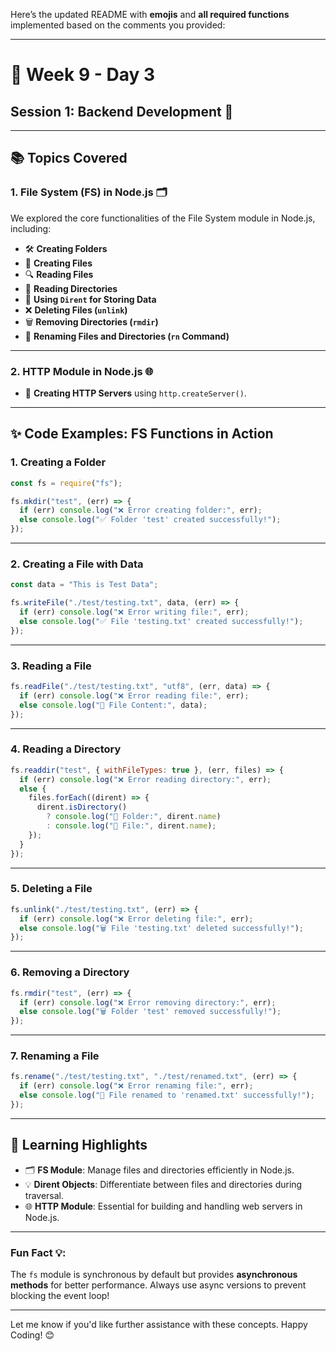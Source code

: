 Here’s the updated README with **emojis** and **all required functions** implemented based on the comments you provided:

---

# **📅 Week 9 - Day 3**  
## **Session 1: Backend Development 🚀**  

---

## **📚 Topics Covered**  

### **1. File System (FS) in Node.js 🗂️**  
We explored the core functionalities of the File System module in Node.js, including:  
- 🛠️ **Creating Folders**  
- 📝 **Creating Files**  
- 🔍 **Reading Files**  
- 📂 **Reading Directories**  
- 💾 **Using `Dirent` for Storing Data**  
- ❌ **Deleting Files (`unlink`)**  
- 🗑️ **Removing Directories (`rmdir`)**  
- 🔄 **Renaming Files and Directories (`rn` Command)**  

---

### **2. HTTP Module in Node.js 🌐**  
- 🌟 **Creating HTTP Servers** using `http.createServer()`.

---

## **✨ Code Examples: FS Functions in Action**

### **1. Creating a Folder**  
```javascript
const fs = require("fs");

fs.mkdir("test", (err) => {
  if (err) console.log("❌ Error creating folder:", err);
  else console.log("✅ Folder 'test' created successfully!");
});
```

---

### **2. Creating a File with Data**  
```javascript
const data = "This is Test Data";

fs.writeFile("./test/testing.txt", data, (err) => {
  if (err) console.log("❌ Error writing file:", err);
  else console.log("✅ File 'testing.txt' created successfully!");
});
```

---

### **3. Reading a File**  
```javascript
fs.readFile("./test/testing.txt", "utf8", (err, data) => {
  if (err) console.log("❌ Error reading file:", err);
  else console.log("📖 File Content:", data);
});
```

---

### **4. Reading a Directory**  
```javascript
fs.readdir("test", { withFileTypes: true }, (err, files) => {
  if (err) console.log("❌ Error reading directory:", err);
  else {
    files.forEach((dirent) => {
      dirent.isDirectory()
        ? console.log("📂 Folder:", dirent.name)
        : console.log("📄 File:", dirent.name);
    });
  }
});
```

---

### **5. Deleting a File**  
```javascript
fs.unlink("./test/testing.txt", (err) => {
  if (err) console.log("❌ Error deleting file:", err);
  else console.log("🗑️ File 'testing.txt' deleted successfully!");
});
```

---

### **6. Removing a Directory**  
```javascript
fs.rmdir("test", (err) => {
  if (err) console.log("❌ Error removing directory:", err);
  else console.log("🗑️ Folder 'test' removed successfully!");
});
```

---

### **7. Renaming a File**  
```javascript
fs.rename("./test/testing.txt", "./test/renamed.txt", (err) => {
  if (err) console.log("❌ Error renaming file:", err);
  else console.log("🔄 File renamed to 'renamed.txt' successfully!");
});
```

---

## **🌟 Learning Highlights**  
- 🗂️ **FS Module**: Manage files and directories efficiently in Node.js.  
- 💡 **Dirent Objects**: Differentiate between files and directories during traversal.  
- 🌐 **HTTP Module**: Essential for building and handling web servers in Node.js.  

---

### **Fun Fact 💡:**  
The `fs` module is synchronous by default but provides **asynchronous methods** for better performance. Always use async versions to prevent blocking the event loop!

---

Let me know if you'd like further assistance with these concepts. Happy Coding! 😊